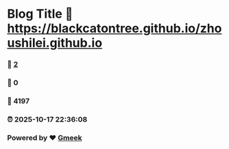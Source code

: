 # Blog Title :link: https://blackcatontree.github.io/zhoushilei.github.io 
### :page_facing_up: [2](https://blackcatontree.github.io/zhoushilei.github.io/tag.html) 
### :speech_balloon: 0 
### :hibiscus: 4197 
### :alarm_clock: 2025-10-17 22:36:08 
### Powered by :heart: [Gmeek](https://github.com/Meekdai/Gmeek)
